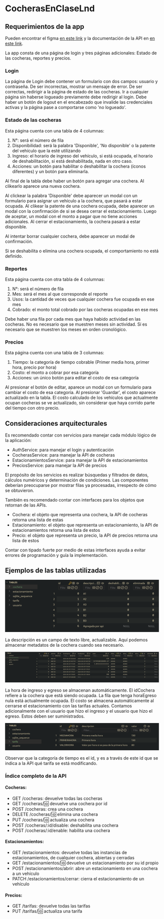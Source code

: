 # CocherasEnClaseLnd

## Requerimientos de la app

Pueden encontrar el figma [en este link](https://www.figma.com/design/Qbx06MNXJMip5zoa2xK4B9/Cocheras) y la documentación de la API en [en este link](https://documenter.getpostman.com/view/15402940/2sAXjSxoFk).

La app consta de una página de login y tres páginas adicionales: Estado de las cocheras, reportes y precios.

### Login

La página de Login debe contener un formulario con dos campos: usuario y contraseña. De ser incorrectas, mostrar un mensaje de error. De ser correctas, redirigir a la página de estado de las cocheras. Ir a cualquier página sin haberse logueado previamente debe redirigir al login. Debe haber un botón de logout en el encabezado que invalide las credenciales activas y la página pase a comportarse como 'no logueado'.

### Estado de las cocheras

Esta página cuenta con una tabla de 4 columnas:
1. N°: será el número de fila
2. Disponibilidad: será la palabra 'Disponible', 'No disponible' o la patente del vehículo que la esté utilizando
3. Ingreso: el horario de ingreso del vehículo, si está ocupada, el horario de deshabilitación, si está deshabilitada, nada en otro caso.
4. Acciones: un botón para habilitar o deshabilitar la cochera (íconos diferentes) y un botón para eliminarla.

Al final de la tabla debe haber un botón para agregar una cochera. Al clikearlo aparece una nueva cochera.

Al clickear la palabra 'Disponible' debe aparecer un modal con un formulario para asignar un vehículo a la cochera, que pasará a estar ocupada. Al clikear la patente de una cochera ocupada, debe aparecer un modal con la confirmación de si se desea cerrar el estacionamiento. Luego de aceptar, un modal con el monto a pagar que no tiene acciones adicionales. Al cerrar el estacionamiento, la cochera pasará a estar disponible.

Al intentar borrar cualquier cochera, debe aparecer un modal de confirmación.

Si se deshabilita o elimina una cochera ocupada, el comportamiento no está definido.

### Reportes

Esta página cuenta con otra tabla de 4 columnas:
1. N°: será el número de fila
2. Mes: será el mes al que corresponde el reporte
3. Usos: la cantidad de veces que cualquier cochera fue ocupada en ese mes
4. Cobrado: el monto total cobrado por las cocheras ocupadas en ese mes

Debe haber una fila por cada mes que haya habido actividad en las cocheras. No es necesario que se muestren meses sin actividad. Sí es necesario que se muestren los meses en orden cronológico.

### Precios

Esta página cuenta con una tabla de 3 columnas:
1. Tiempo: la categoría de tiempo cobrable (Primer media hora, primer hora, precio por hora)
2. Costo: el monto a cobrar por esa categoría
3. Acciones: un único botón para editar el costo de esa categoría

Al presionar el botón de editar, aparece un modal con un formulario para cambiar el costo de esa categoría. Al presionar 'Guardar', el costo aparece actualizado en la tabla. El costo calculado de los vehículos que actualmente ocupan cocheras se ve actualizado, sin considerar que haya corrido parte del tiempo con otro precio.

## Consideraciones arquitecturales

Es recomendado contar con servicios para manejar cada módulo lógico de la aplicación:

- AuthService: para manejar el login y autenticación
- CocherasService: para manejar la API de cocheras
- EstacionamientosService: para manejar la API de estacionamientos
- PreciosService: para manejar la API de precios

El propósito de los servicios es realizar búsquedas y filtrados de datos, cálculos numéricos y determinación de condiciones. Las componentes deberían preocuparse por mostrar filas ya procesadas, irrespecto de cómo se obtuvieron.

También es recomendado contar con interfaces para los objetos que retornan de las APIs.

- Cochera: el objeto que representa una cochera, la API de cocheras retorna una lista de estas
- Estacionamiento: el objeto que representa un estacionamiento, la API de estacionamientos retorna una lista de estos
- Precio: el objeto que representa un precio, la API de precios retorna una lista de estos

Contar con tipado fuerte por medio de estas interfaces ayuda a evitar errores de programación y guía la implementación.

## Ejemplos de las tablas utilizadas

![Cochera](docs/images/cochera.png)

La descripción es un campo de texto libre, actualizable. Aquí podemos almacenar metadatos de la cochera cuando sea necesario.

![Estacionamiento](docs/images/estacionamiento.png)

La hora de ingreso y egreso se almacenan automáticamente. El idCochera refiere a la cochera que está siendo ocupada. La fila que tenga horaEgreso nula está actualmente ocupada. El costo se almacena automáticamente al cerrarse el estacionamiento con las tarifas actuales. Contamos adicionalmente con el usuario que hizo el ingreso y el usuario que hizo el egreso. Estos deben ser suministrados.

![Tarifa](docs/images/tarifa.png)

Observar que la categoría de tiempo es el id, y es a través de este id que se indica a la API qué tarifa se está modificando.

### Índice completo de la API

#### Cocheras:

- GET /cocheras: devuelve todas las cocheras
- GET /cocheras/:id: devuelve una cochera por id
- POST /cocheras: crea una cochera
- DELETE /cocheras/:id: elimina una cochera
- PUT /cocheras/:id: actualiza una cochera
- POST /cocheras/:id/disable: deshabilita una cochera
- POST /cocheras/:id/enable: habilita una cochera

#### Estacionamientos:

- GET /estacionamientos: devuelve todas las instancias de estacionamientos, de cualquier cochera, abiertas y cerradas
- GET /estacionamientos/:id: devuelve un estacionamiento por su id propio
- POST /estacionamientos/abrir: abre un estacionamiento en una cochera a un vehículo
- PATCH /estacionamientos/cerrar: cierra el estacionamiento de un vehículo

#### Precios:

- GET /tarifas: devuelve todas las tarifas
- PUT /tarifas/:id: actualiza una tarifa
